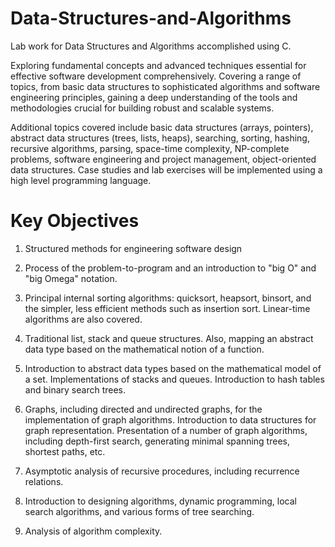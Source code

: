 # Data-Structures-and-Algorithms

Lab work for Data Structures and Algorithms accomplished using C.

Exploring fundamental concepts and advanced techniques essential for effective software development comprehensively. Covering a range of topics, from basic data structures to sophisticated algorithms and software engineering principles, gaining a deep understanding of the tools and methodologies crucial for building robust and scalable systems. 

Additional topics covered include basic data structures (arrays, pointers), abstract data structures (trees, lists, heaps), searching, sorting, hashing, recursive algorithms, parsing, space-time complexity, NP-complete problems, software engineering and project management, object-oriented data structures. Case studies and lab exercises will be implemented using a high level programming language.

# Key Objectives
1. Structured methods for engineering software design

2. Process of the problem-to-program and an introduction to "big O" and "big Omega" notation.

3. Principal internal sorting algorithms: quicksort, heapsort, binsort, and the simpler, less efficient methods such as insertion sort. Linear-time algorithms are also covered.

4. Traditional list, stack and queue structures. Also, mapping an abstract data type based on the mathematical notion of a function.

5. Introduction to abstract data types based on the mathematical model of a set. Implementations of stacks and queues. Introduction to hash tables and binary search trees.

6. Graphs, including directed and undirected graphs, for the implementation of graph algorithms. Introduction to data structures for graph representation. Presentation of a number of graph algorithms, including depth-first search, generating minimal spanning trees, shortest paths, etc.

7. Asymptotic analysis of recursive procedures, including recurrence relations.

8. Introduction to designing algorithms, dynamic programming, local search algorithms, and various forms of tree searching.

9. Analysis of algorithm complexity.
